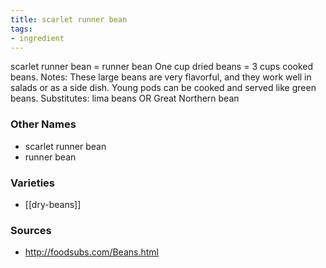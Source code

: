 ```yaml
---
title: scarlet runner bean
tags:
- ingredient
---
```

scarlet runner bean = runner bean One cup dried beans = 3 cups cooked beans. Notes: These large beans are very flavorful, and they work well in salads or as a side dish. Young pods can be cooked and served like green beans. Substitutes: lima beans OR Great Northern bean

### Other Names

* scarlet runner bean
* runner bean

### Varieties

* [[dry-beans]]

### Sources
* http://foodsubs.com/Beans.html
